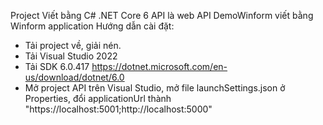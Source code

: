 Project Viết bằng C# .NET Core 6
API là web API
DemoWinform viết bằng Winform application
Hướng dẫn cài đặt:
- Tải project về, giải nén.
- Tải Visual Studio 2022
- Tải SDK 6.0.417 https://dotnet.microsoft.com/en-us/download/dotnet/6.0
- Mở project API trên Visual Studio, mở file launchSettings.json ở Properties, đổi applicationUrl thành "https://localhost:5001;http://localhost:5000"

